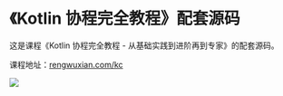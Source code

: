 # 《Kotlin 协程完全教程》配套源码

这是课程《Kotlin 协程完全教程 - 从基础实践到进阶再到专家》的配套源码。

课程地址：[rengwuxian.com/kc](https://rengwuxian.com/kc)

![](./images/course-cover.jpg)